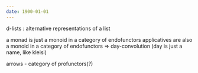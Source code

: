 ```yaml
---
date: 1900-01-01
---
```



d-lists : alternative representations of a list

a monad is just a monoid in a category of endofunctors
applicatives are also a monoid in a category of endofunctors
 => day-convolution (day is just a name, like kleisi)

arrows - category of profunctors(?)

